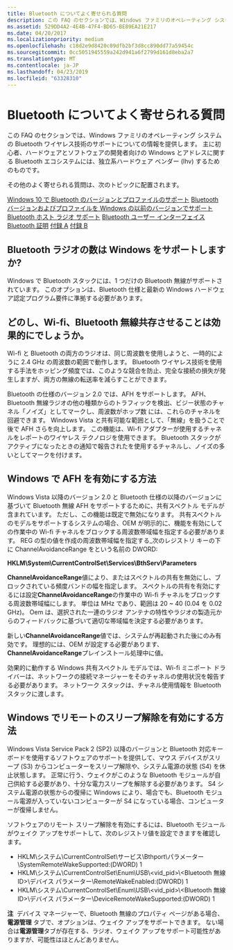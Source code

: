 ```yaml
---
title: Bluetooth についてよく寄せられる質問
description: この FAQ のセクションでは、Windows ファミリのオペレーティング システムの Bluetooth ワイヤレス技術のサポートについての情報を提供します。
ms.assetid: 529DD4A2-4E4B-47F4-BD65-BE89EA21E217
ms.date: 04/20/2017
ms.localizationpriority: medium
ms.openlocfilehash: c18d2e9d8420c09dfb2bf3d8cc890dd77a59454c
ms.sourcegitcommit: 0cc5051945559a242d941a6f2799d161d8eba2a7
ms.translationtype: MT
ms.contentlocale: ja-JP
ms.lasthandoff: 04/23/2019
ms.locfileid: "63328310"
---
```

# <a name="bluetooth-faq"></a>Bluetooth についてよく寄せられる質問


この FAQ のセクションでは、Windows ファミリのオペレーティング システムの Bluetooth ワイヤレス技術のサポートについての情報を提供します。 主に初心者、ハードウェアとソフトウェアの開発者向けの Windows とアドレスに関する Bluetooth エコシステムには、独立系ハードウェア ベンダー (Ihv) するためのものです。

その他のよく寄せられる質問は、次のトピックに配置されます。

[Windows 10 で Bluetooth のバージョンとプロファイルのサポート](general-bluetooth-support-in-windows.md)
[Bluetooth バージョンおよびプロファイルを Windows の以前のバージョンでサポート](bluetooth-support-in-previous-windows-versions.md)
[Bluetooth ホスト ラジオ サポート](bluetooth-host-radio-support.md) 
 [Bluetooth ユーザー インターフェイス](bluetooth-user-interface.md)
[Bluetooth 証明](bluetooth-certification.md)
[付録 A](bluetooth-faq--appendix-a.md) 
[付録 B](bluetooth-faq--appendix-b.md)
## <a name="span-idhowmanybluetoothradioscanwindowssupportspanspan-idhowmanybluetoothradioscanwindowssupportspanspan-idhowmanybluetoothradioscanwindowssupportspanhow-many-bluetooth-radios-can-windows-support"></a><span id="How_many_Bluetooth_radios_can_Windows_support_"></span><span id="how_many_bluetooth_radios_can_windows_support_"></span><span id="HOW_MANY_BLUETOOTH_RADIOS_CAN_WINDOWS_SUPPORT_"></span>Bluetooth ラジオの数は Windows をサポートしますか?


Windows で Bluetooth スタックには、1 つだけの Bluetooth 無線がサポートされています。 このオプションは、Bluetooth 仕様と最新の Windows ハードウェア認定プログラム要件に準拠する必要があります。

## <a name="span-idhowcanbluetoothandwi-firadioscoexisteffectivelyspanspan-idhowcanbluetoothandwi-firadioscoexisteffectivelyspanspan-idhowcanbluetoothandwi-firadioscoexisteffectivelyspanhow-can-bluetooth-and-wi-fi-radios-coexist-effectively"></a><span id="How_can_Bluetooth_and_Wi-Fi_radios_coexist_effectively_"></span><span id="how_can_bluetooth_and_wi-fi_radios_coexist_effectively_"></span><span id="HOW_CAN_BLUETOOTH_AND_WI-FI_RADIOS_COEXIST_EFFECTIVELY_"></span>どのし、Wi-fi、Bluetooth 無線共存させることは効果的にでしょうか。


Wi-fi と Bluetooth の両方のラジオは、同じ周波数を使用しようと、一時的にように 2.4 GHz の周波数の範囲で動作します。 Bluetooth ワイヤレス技術を使用する手法をホッピング頻度では、このような競合を防止、完全な接続の損失が発生しますが、両方の無線の転送率を減らすことができます。

Bluetooth の仕様のバージョン 2.0 では、AFH をサポートします。 AFH、Bluetooth 無線ラジオの他の種類からのトラフィックを検出、ビジー状態のチャネル「ノイズ」としてマークし、周波数がホップ数 には、これらのチャネルを回避できます。 Windows Vista と共有可能な範囲として、「無線」を扱うことで後で AFH さらを向上します。 この機能は、Wi-fi アダプターが使用するチャネルをレポートのワイヤレス テクノロジを使用できます。 Bluetooth スタックがアクティブになったときの通知で報告されたを使用するチャネルし、ノイズの多いとしてマークを付けます。

## <a name="span-idhowdoienableafhinwindowsspanspan-idhowdoienableafhinwindowsspanspan-idhowdoienableafhinwindowsspanhow-do-i-enable-afh-in-windows"></a><span id="How_do_I_enable_AFH_in_Windows_"></span><span id="how_do_i_enable_afh_in_windows_"></span><span id="HOW_DO_I_ENABLE_AFH_IN_WINDOWS_"></span>Windows で AFH を有効にする方法


Windows Vista 以降のバージョン 2.0 と Bluetooth 仕様の以降のバージョンに基づいて Bluetooth 無線 AFH をサポートするために、共有スペクトル モデルが含まれています。 ただし、この機能は既定で無効になります。 共有スペクトルのモデルをサポートするシステムの場合、OEM が明示的に、機能を有効にしての作業中の Wi-fi チャネルをブロックする周波数帯域幅を指定する必要があります。 REG の型の値を作成の周波数帯域幅を指定する\_次のレジストリ キーの下に ChannelAvoidanceRange をという名前の DWORD:

**HKLM\\System\\CurrentControlSet\\Services\\BthServ\\Parameters**

**ChannelAvoidanceRange**値により、またはスペクトルの共有を無効にし、ブロックされている頻度バンドの幅を指定します。 スペクトルの共有を有効にするには設定**ChannelAvoidanceRange**の作業中の Wi-fi チャネルをブロックする周波数帯域幅にします。 単位は MHz であり、範囲は 20 ~ 40 (0.04 を 0.02 GHz)。 Oem は、選択された一連のラジオ アンテナの特性やラジオの製造元からのフィードバックに基づいて適切な帯域幅を決定する必要があります。

新しい**ChannelAvoidanceRange**値では、システムが再起動された後にのみ有効です。 理想的には、OEM が設定する必要があります、 **ChannelAvoidanceRange**プレインストール処理中に値。

効果的に動作する Windows 共有スペクトル モデルでは、Wi-fi ミニポート ドライバーは、ネットワークの接続マネージャーをそのチャネルの使用状況を報告する必要があります。 ネットワーク スタックは、チャネル使用情報を Bluetooth スタックに渡します。

## <a name="span-idhowdoienableremotewakeinwindowsspanspan-idhowdoienableremotewakeinwindowsspanspan-idhowdoienableremotewakeinwindowsspanhow-do-i-enable-remote-wake-in-windows"></a><span id="How_do_I_enable_remote_wake_in_Windows_"></span><span id="how_do_i_enable_remote_wake_in_windows_"></span><span id="HOW_DO_I_ENABLE_REMOTE_WAKE_IN_WINDOWS_"></span>Windows でリモートのスリープ解除を有効にする方法


Windows Vista Service Pack 2 (SP2) 以降のバージョンと Bluetooth 対応キーボードを使用するソフトウェアのサポートを提供して、マウス デバイスがスリープ (S3) からコンピューターをスリープ解除や、システム電源の状態 (S4) を休止状態します。 正常に行う、ウェイクがこのような Bluetooth モジュールが自己供給する必要があり、十分な電力スリープを解除する必要があります。 S4 システム電源の状態からの復帰に Windows により、場合でも、Bluetooth モジュール電源が入っていないコンピューターが S4 になっている場合、コンピューターが復帰しません。

ソフトウェアのリモート スリープ解除を有効にするには、Bluetooth モジュールがウェイク アップをサポートして、次のレジストリ値を設定できますを確認します。

-   HKLM\\システム\\CurrentControlSet\\サービス\\Bthport\\パラメーター \\SystemRemoteWakeSupported:(DWORD) 1
-   HKLM\\システム\\CurrentControlSet\\Enum\\USB\\&lt;vid\_pid&gt;\\&lt;Bluetooth 無線 ID&gt;\\デバイス パラメーター\\RemoteWakeEnabled:(DWORD) 1
-   HKLM\\システム\\CurrentControlSet\\Enum\\USB\\&lt;vid\_pid&gt;\\&lt;Bluetooth 無線 ID&gt;\\デバイス パラメーター\\DeviceRemoteWakeSupported:(DWORD) 1

**注**  デバイス マネージャーで、Bluetooth 無線のプロパティ ページがある場合、**電源管理** タブで、オプションは、ウェイク アップをサポートできます。 ない場合は**電源管理**タブが存在する、ラジオ、ウェイク アップをサポート可能性がありますが、可能性はほとんどありません。

 

 

 





